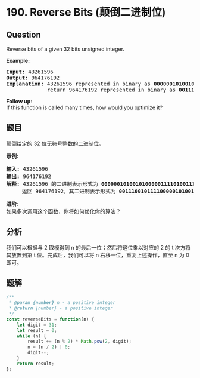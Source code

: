 # 190. Reverse Bits (颠倒二进制位)

## Question

Reverse bits of a given 32 bits unsigned integer.

**Example:**

<pre><strong>Input:</strong> 43261596
<strong>Output:</strong> 964176192
<strong>Explanation: </strong>43261596 represented in binary as <b>00000010100101000001111010011100</b>, 
&nbsp;            return 964176192 represented in binary as <b>00111001011110000010100101000000</b>.
</pre>

**Follow up**:  
If this function is called many times, how would you optimize it?

## 题目

颠倒给定的 32 位无符号整数的二进制位。

**示例:**

<pre><strong>输入:</strong> 43261596
<strong>输出:</strong> 964176192
<strong>解释: </strong>43261596 的二进制表示形式为 <strong>00000010100101000001111010011100 </strong>，
&nbsp;    返回 964176192，其二进制表示形式为 <strong>00111001011110000010100101000000 </strong>。</pre>

**进阶**:  
如果多次调用这个函数，你将如何优化你的算法？

## 分析

我们可以根据与 2 取模得到 n 的最后一位；然后将这位乘以对应的 2 的 t 次方将其放置到第 t 位。完成后，我们可以将 n 右移一位，重复上述操作，直至 n 为 0 即可。

## 题解

```javascript
/**
 * @param {number} n - a positive integer
 * @return {number} - a positive integer
 */
const reverseBits = function(n) {
    let digit = 31;
    let result = 0;
    while (n) {
        result += (n % 2) * Math.pow(2, digit);
        n = (n / 2) | 0;
        digit--;
    }
    return result;
};
```
